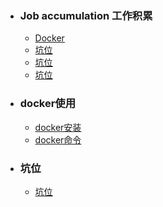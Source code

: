 + ### Job accumulation 工作积累
    + [Docker](#docker使用)
    + [坑位](#坑位)
    + [坑位](#坑位)
    + [坑位](#坑位)
+ ### docker使用
    + [docker安装](https://github.com/Kingserch/Job-accumulation/blob/Docker/docker/docker%E5%AE%89%E8%A3%85.md)
    + [docker命令](https://github.com/Kingserch/Job-accumulation/blob/Docker/docker/docker%E5%91%BD%E4%BB%A4.md)	
	
	
	
	
	
	






	
+ ### 坑位
    + [坑位](https://github.com/Kiaccumulation/blob/Docker/docker%E5%AE%89%E8%A3%85.md)